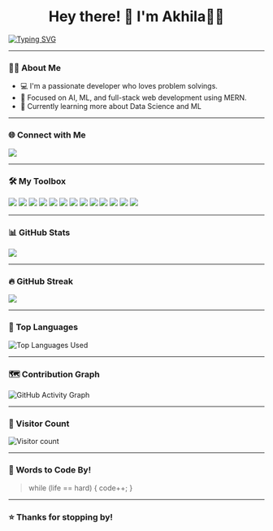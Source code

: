 <h1 align="center">Hey there! 👋 I'm Akhila👩‍💻</h1>

[![Typing SVG](https://readme-typing-svg.demolab.com?font=Fira+Code&size=24&pause=1000&color=00FF00&center=true&vCenter=true&width=600&lines=Code+it+till+you+make+it+%21)](https://git.io/typing-svg)

---

### 👨‍💻 About Me

- 💻 I'm a passionate developer who loves problem solvings.
- 🤖 Focused on AI, ML, and full-stack web development using MERN.
- 🧠 Currently learning more about Data Science and ML

---

### 🌐 Connect with Me

<p align="left">
  <a href="https://linkedin.com/in/akhila-k-n-419a5324b" target="_blank"><img src="https://img.shields.io/badge/LinkedIn-0077B5?style=for-the-badge&logo=linkedin&logoColor=white"/></a>
</p>

---

### 🛠️ My Toolbox

<p align="left">
  <img src="https://img.shields.io/badge/AI/ML-6C63FF?style=for-the-badge&logo=openai&logoColor=white"/>
  <img src="https://img.shields.io/badge/MongoDB-4EA94B?style=for-the-badge&logo=mongodb&logoColor=white"/>
  <img src="https://img.shields.io/badge/Express.js-000000?style=for-the-badge&logo=express&logoColor=white"/>
  <img src="https://img.shields.io/badge/React-61DAFB?style=for-the-badge&logo=react&logoColor=black"/>
  <img src="https://img.shields.io/badge/Node.js-339933?style=for-the-badge&logo=nodedotjs&logoColor=white"/>
  <img src="https://img.shields.io/badge/Python-3776AB?style=for-the-badge&logo=python&logoColor=white"/>
  <img src="https://img.shields.io/badge/C++-00599C?style=for-the-badge&logo=c%2B%2B&logoColor=white"/>
  <img src="https://img.shields.io/badge/C-00599C?style=for-the-badge&logo=c&logoColor=white"/>
  <img src="https://img.shields.io/badge/Java-ED8B00?style=for-the-badge&logo=java&logoColor=white"/>
  <img src="https://img.shields.io/badge/JavaScript-F7DF1E?style=for-the-badge&logo=javascript&logoColor=black"/>
  <img src="https://img.shields.io/badge/TailwindCSS-38B2AC?style=for-the-badge&logo=tailwind-css&logoColor=white"/>
  <img src="https://img.shields.io/badge/HTML5-E34F26?style=for-the-badge&logo=html5&logoColor=white"/>
  <img src="https://img.shields.io/badge/CSS3-1572B6?style=for-the-badge&logo=css3&logoColor=white"/>
</p>

---

### 📊 GitHub Stats

<p align="left">
  <img src="https://github-readme-stats.vercel.app/api?username=Akhilaknair&show_icons=true&theme=github_dark&hide_border=true"  />
</p>

---

### 🔥 GitHub Streak

<p align="left">
  <img src="https://github-readme-streak-stats.herokuapp.com/?user=Akhilaknair&theme=github-dark&hide_border=true"  />
</p>


---

### 🧠 Top Languages

<p align="left">
  <img src="https://github-readme-stats.vercel.app/api/top-langs/?username=Akhilaknair&layout=compact&theme=github_dark&hide_border=true" alt="Top Languages Used" />
</p>

---

### 🗺️ Contribution Graph

<p align="left">
  <img src="https://github-readme-activity-graph.vercel.app/graph?username=Akhilaknair&bg_color=0d1117&color=00ffcc&line=00ffcc&point=ffffff&hide_border=true" alt="GitHub Activity Graph" />
</p>

---

### 👀 Visitor Count

<p align="left">
  <img src="https://komarev.com/ghpvc/?username=Akhilaknair&label=Profile+views&color=brightgreen&style=flat" alt="Visitor count" />
</p>

---

### 💬 Words to Code By!

> while (life == hard) { code++; }

---

### ⭐ Thanks for stopping by!


